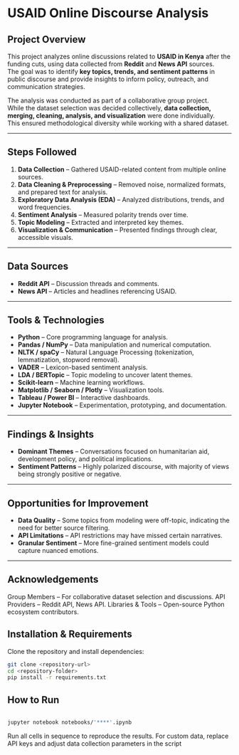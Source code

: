 # USAID Online Discourse Analysis

##  Project Overview

This project analyzes online discussions related to **USAID in Kenya** after the funding cuts, using data collected from **Reddit** and **News API** sources.  
The goal was to identify **key topics, trends, and sentiment patterns** in public discourse and provide insights to inform policy, outreach, and communication strategies.

The analysis was conducted as part of a collaborative group project.  
While the dataset selection was decided collectively, **data collection, merging, cleaning, analysis, and visualization** were done individually.  
This ensured methodological diversity while working with a shared dataset.

---

##  Steps Followed

1. **Data Collection** – Gathered USAID-related content from multiple online sources.  
2. **Data Cleaning & Preprocessing** – Removed noise, normalized formats, and prepared text for analysis.  
3. **Exploratory Data Analysis (EDA)** – Analyzed distributions, trends, and word frequencies.  
4. **Sentiment Analysis** – Measured polarity trends over time.  
5. **Topic Modeling** – Extracted and interpreted key themes.  
6. **Visualization & Communication** – Presented findings through clear, accessible visuals.

---

##  Data Sources

- **Reddit API** – Discussion threads and comments.  
- **News API** – Articles and headlines referencing USAID.  

---

##  Tools & Technologies

- **Python** – Core programming language for analysis.  
- **Pandas / NumPy** – Data manipulation and numerical computation.  
- **NLTK / spaCy** – Natural Language Processing (tokenization, lemmatization, stopword removal).  
- **VADER** – Lexicon-based sentiment analysis.  
- **LDA / BERTopic** – Topic modeling to uncover latent themes.  
- **Scikit-learn** – Machine learning workflows.  
- **Matplotlib / Seaborn / Plotly** – Visualization tools.  
- **Tableau / Power BI** – Interactive dashboards.  
- **Jupyter Notebook** – Experimentation, prototyping, and documentation.

---

##  Findings & Insights

- **Dominant Themes** – Conversations focused on humanitarian aid, development policy, and political implications.  
- **Sentiment Patterns** – Highly polarized discourse, with majority of views being strongly positive or negative.  

---

##  Opportunities for Improvement

- **Data Quality** – Some topics from modeling were off-topic, indicating the need for better source filtering.  
- **API Limitations** – API restrictions may have missed certain narratives.  
- **Granular Sentiment** – More fine-grained sentiment models could capture nuanced emotions.

---
##  Acknowledgements
Group Members – For collaborative dataset selection and discussions.
API Providers – Reddit API, News API.
Libraries & Tools – Open-source Python ecosystem contributors.

##  Installation & Requirements

Clone the repository and install dependencies:

```bash
git clone <repository-url>
cd <repository-folder>
pip install -r requirements.txt
```
## How to Run

```bash

jupyter notebook notebooks/'****'.ipynb
```
Run all cells in sequence to reproduce the results.
For custom data, replace API keys and adjust data collection parameters in the script